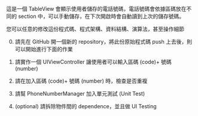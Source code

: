 這是一個 TableView 會顯示使用者儲存的電話號碼，電話號碼會依據區碼放在不同的 section 中，可以手動儲存，在下次開啟時會自動讀到上次的儲存號碼。

您可以任意的修改這份程式碼、程式架構、資料結構、演算法，甚至操作細節

0. 請先在 GitHub 開一個新的 repository，將此份原始程式碼 push 上去後，則可以開始進行下面的作業

1. 請實作一個 UIViewController 讓使用者可以輸入區碼 (code)+ 號碼 (number)

2. 請在加入區碼 (code)+ 號碼 (number) 時，檢查是否重複

3. 請幫 PhoneNumberManager 加入單元測試 (Unit Test)

4. (optional) 請拆除物件間的 dependence，並且做 UI Testing

